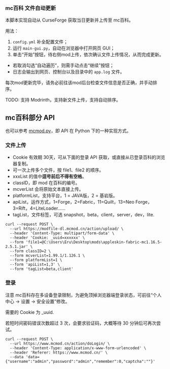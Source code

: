 ### mc百科 文件自动更新

本脚本实现自动从 CurseForge 获取当日更新并上传至 mc百科。

用法：
1. `config.yml` 补全配置文件；
2. 运行 `main-gui.py`，自动在浏览器中打开网页 GUI；
3. 单击“开始”按钮，待右侧mod上传，依次确认文件上传情况，从而完成更新。

- 若取消勾选“自动遍历”，则需手动点击“继续”按钮；
- 日志会输出到网页、控制台以及目录中的 `app.log` 文件。

每次mod更新完毕，请务必前往该mod后台检查文件信息是否正确，并手动排序。

TODO: 支持 Modrinth，支持新文件上传，支持自动排序。

## mc百科部分 API

也可以参考 [mcmod.py](https://github.com/sxjeru/Utility-Scripts/blob/main/mcmod-auto-upload/mcmod.py)，即 API 在 Python 下的一种实现方式。

### 文件上传
- Cookie 有效期 30天，可从下面的登录 API 获取，或直接从已登录百科的浏览器复制。
- 可一次上传多个文件，按 file1、file2 的顺序。
- xxxList 的值中**逗号前后不得有空格**。
- classID，即 mod 在百科的编号。
- mcverList 会将原始文本直接上传。
- platformList，支持平台，1 = JAVA版，2 = 基岩版。
- apiList，运作方式，1=Forge，2=Fabric，11=Quilt，13=Neo Forge，3=Rift，4=LiteLoader……
- tagList，文件标签，可选 snapshot，beta，client，server，dev，lite.

```Shell
curl --request POST \
  --url https://modfile-dl.mcmod.cn/action/upload/ \
  --header 'Content-Type: multipart/form-data' \
  --header 'Cookie: _uuid=xxxxxx' \
  --form 'file1=@C:\Users\Eru\Desktop\mods\appleskin-fabric-mc1.16.5-2.5.1.jar' \
  --form classID=2 \
  --form mcverList=1.99.1/1.126.1 \
  --form platformList=1 \
  --form 'apiList=1,3' \
  --form 'tagList=beta,client'
```

### 登录
注意 mc百科存在多设备登录限制，为避免顶掉浏览器端登录状态，可前往“个人中心 -> 设置 -> 安全设置”修改。

需要的 Cookie 为 _uuid.

若短时间密码错误次数超过 3 次，会要求验证码，大概等待 30 分钟后可再次尝试。

```Shell
curl --request POST \
  --url https://www.mcmod.cn/action/doLogin/ \
  --header 'Content-Type: application/x-www-form-urlencoded' \
  --header 'Referer: https://www.mcmod.cn/' \
  --data 'data={"username":"admin","password":"admin","remember":0,"captcha":""}'
```
